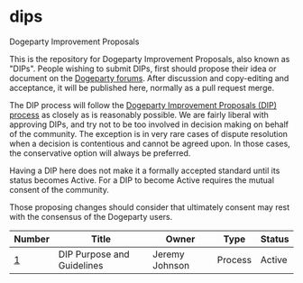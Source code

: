 # dips
Dogeparty Improvement Proposals

This is the repository for Dogeparty Improvement Proposals, also known as "DIPs". People wishing to submit DIPs, first should propose their idea or document on the [Dogeparty forums](https://forums.dogeparty.net/c/development). After discussion and copy-editing and acceptance, it will be published here, normally as a pull request merge.

The DIP process will follow the [Dogeparty Improvement Proposals (DIP) process](https://github.com/DogepartyXDP/dips/blob/master/dip-0001.md) as closely as is reasonably possible. We are fairly liberal with approving DIPs, and try not to be too involved in decision making on behalf of the community. The exception is in very rare cases of dispute resolution when a decision is contentious and cannot be agreed upon. In those cases, the conservative option will always be preferred.

Having a DIP here does not make it a formally accepted standard until its status becomes Active. For a DIP to become Active requires the mutual consent of the community.

Those proposing changes should consider that ultimately consent may rest with the consensus of the Dogeparty users.


Number            | Title                                      | Owner                                 | Type          | Status        |
-------------     | -------------------------------------------| ------------------------------------- | ------------- | ------------- |
[1](dip-0001.md)  | DIP Purpose and Guidelines                 | Jeremy Johnson                        | Process       | Active        |